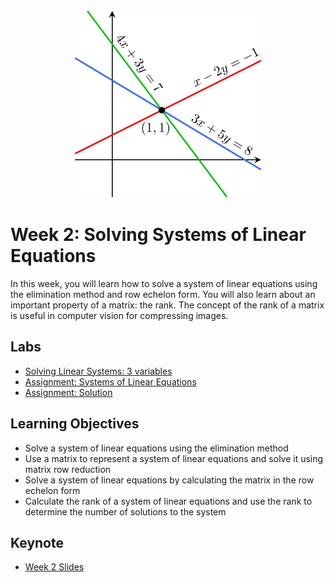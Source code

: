 <div align="center">

<img src="../images/solving-systems-of-linear-equations.png" width="300" alt="Linear Algebra for ML">

</div>

# Week 2: Solving Systems of Linear Equations

In this week, you will learn how to solve a system of linear equations using the elimination method and row echelon form. You will also learn about an important property of a matrix: the rank. The concept of the rank of a matrix is useful in computer vision for compressing images.

## Labs
- [Solving Linear Systems: 3 variables](./notebooks/lab1_w2_solving_linear_systems_3vars.ipynb)
- [Assignment: Systems of Linear Equations](./notebooks/lab2_w2_assignment.ipynb)
- [Assignment: Solution](./notebooks/solution/lab2_w2_assignment_solved.ipynb)

## Learning Objectives

- Solve a system of linear equations using the elimination method
- Use a matrix to represent a system of linear equations and solve it using matrix row reduction
- Solve a system of linear equations by calculating the matrix in the row echelon form
- Calculate the rank of a system of linear equations and use the rank to determine the number of solutions to the system

## Keynote

- [Week 2 Slides](./slides/Week2-Linear-Algebra-Keynote.pdf)
